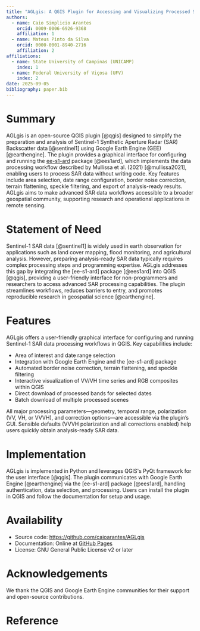 ```yaml
---
title: "AGLgis: A QGIS Plugin for Accessing and Visualizing Processed Sentinel-1 SAR Data"
authors:
  - name: Caio Simplicio Arantes
    orcid: 0009-0006-6926-9368
    affiliation: 1
  - name: Mateus Pinto da Silva
    orcid: 0000-0001-8940-2716
    affiliation: 2
affiliations:
  - name: State University of Campinas (UNICAMP)
    index: 1
  - name: Federal University of Viçosa (UFV)
    index: 2
date: 2025-09-05
bibliography: paper.bib
---
```


# Summary

AGLgis is an open-source QGIS plugin [@qgis] designed to simplify the preparation and analysis of Sentinel-1 Synthetic Aperture Radar (SAR) Backscatter data [@sentinel1] using Google Earth Engine (GEE) [@earthengine]. The plugin provides a graphical interface for configuring and running the [ee-s1-ard](https://pypi.org/project/ee-s1-ard/) package [@ees1ard], which implements the data processing workflow described by Mullissa et al. (2021) [@mullissa2021], enabling users to process SAR data without writing code. Key features include area selection, date range configuration, border noise correction, terrain flattening, speckle filtering, and export of analysis-ready results. AGLgis aims to make advanced SAR data workflows accessible to a broader geospatial community, supporting research and operational applications in remote sensing.

# Statement of Need

Sentinel-1 SAR data [@sentinel1] is widely used in earth observation for applications such as land cover mapping, flood monitoring, and agricultural analysis. However, preparing analysis-ready SAR data typically requires complex processing steps and programming expertise. AGLgis addresses this gap by integrating the [ee-s1-ard] package [@ees1ard] into QGIS [@qgis], providing a user-friendly interface for non-programmers and researchers to access advanced SAR processing capabilities. The plugin streamlines workflows, reduces barriers to entry, and promotes reproducible research in geospatial science [@earthengine].

# Features

AGLgis offers a user-friendly graphical interface for configuring and running Sentinel-1 SAR data processing workflows in QGIS. Key capabilities include:

- Area of interest and date range selection
- Integration with Google Earth Engine and the [ee-s1-ard] package
- Automated border noise correction, terrain flattening, and speckle filtering
- Interactive visualization of VV/VH time series and RGB composites within QGIS
- Direct download of processed bands for selected dates
- Batch download of multiple processed scenes

All major processing parameters—geometry, temporal range, polarization (VV, VH, or VVVH), and correction options—are accessible via the plugin’s GUI. Sensible defaults (VVVH polarization and all corrections enabled) help users quickly obtain analysis-ready SAR data.

# Implementation

AGLgis is implemented in Python and leverages QGIS's PyQt framework for the user interface [@qgis]. The plugin communicates with Google Earth Engine [@earthengine] via the [ee-s1-ard] package [@ees1ard], handling authentication, data selection, and processing. Users can install the plugin in QGIS and follow the documentation for setup and usage.

# Availability

- Source code: https://github.com/caioarantes/AGLgis
- Documentation: Online at [GitHub Pages](https://caioarantes.github.io/AGLgis/)
- License: GNU General Public License v2 or later

# Acknowledgements

We thank the QGIS and Google Earth Engine communities for their support and open-source contributions.

# Reference